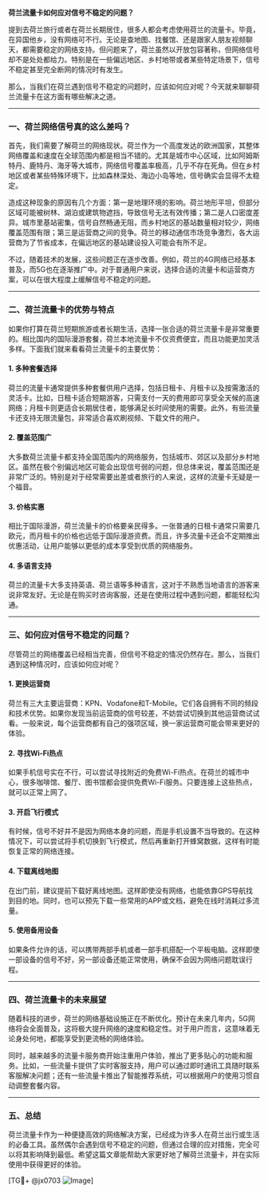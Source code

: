 **荷兰流量卡如何应对信号不稳定的问题？**

提到去荷兰旅行或者在荷兰长期居住，很多人都会考虑使用荷兰的流量卡。毕竟，在异国他乡，没有网络可不行。无论是查地图、找餐馆、还是跟家人朋友视频聊天，都需要稳定的网络支持。但问题来了，荷兰虽然以开放包容著称，但网络信号却不是处处都给力。特别是在一些偏远地区、乡村地带或者某些特定场景下，信号不稳定甚至完全断网的情况时有发生。

那么，当我们在荷兰遇到信号不稳定的问题时，应该如何应对呢？今天就来聊聊荷兰流量卡在这方面有哪些解决之道。

---

### 一、荷兰网络信号真的这么差吗？

首先，我们需要了解荷兰的网络现状。荷兰作为一个高度发达的欧洲国家，其整体网络覆盖和速度在全球范围内都是相当不错的。尤其是城市中心区域，比如阿姆斯特丹、鹿特丹、海牙等大城市，网络信号覆盖率极高，几乎不存在死角。但在乡村地区或者某些特殊环境下，比如森林深处、海边小岛等地，信号确实会显得不太稳定。

造成这种现象的原因有几个方面：第一是地理环境的影响。荷兰地形平坦，但部分区域可能被树林、湖泊或建筑物遮挡，导致信号无法有效传播；第二是人口密度差异。城市里基站密集，信号自然畅通无阻，而乡村地区的基站数量相对较少，网络覆盖范围有限；第三是运营商之间的竞争。荷兰的移动通信市场竞争激烈，各大运营商为了节省成本，在偏远地区的基站建设投入可能会有所不足。

不过，随着技术的发展，这些问题正在逐步改善。例如，荷兰的4G网络已经基本普及，而5G也在逐渐推广中。对于普通用户来说，选择合适的流量卡和运营商方案，可以在很大程度上缓解信号不稳定的问题。

---

### 二、荷兰流量卡的优势与特点

如果你打算在荷兰短期旅游或者长期生活，选择一张合适的荷兰流量卡是非常重要的。相比国内的国际漫游套餐，荷兰本地流量卡不仅资费便宜，而且功能更加灵活多样。下面我们就来看看荷兰流量卡的主要优势：

#### 1. **多种套餐选择**
荷兰的流量卡通常提供多种套餐供用户选择，包括日租卡、月租卡以及按需激活的灵活卡。比如，日租卡适合短期游客，只需支付一天的费用即可享受全天候的高速网络；月租卡则更适合长期居住者，能够满足长时间使用的需要。此外，有些流量卡还支持无限流量包，非常适合喜欢刷视频、下载文件的用户。

#### 2. **覆盖范围广**
大多数荷兰流量卡都支持全国范围内的网络服务，包括城市、郊区以及部分乡村地区。虽然在极个别偏远地区可能会出现信号弱的问题，但总体来说，覆盖范围还是非常广泛的。特别是对于经常需要出差或者旅行的人来说，这样的流量卡无疑是一个福音。

#### 3. **价格实惠**
相比于国际漫游，荷兰流量卡的价格要亲民得多。一张普通的日租卡通常只需要几欧元，而月租卡的价格也远低于国际漫游资费。而且，许多流量卡还会不定期推出优惠活动，让用户能够以更低的成本享受到优质的网络服务。

#### 4. **多语言支持**
荷兰的流量卡大多支持英语、荷兰语等多种语言，这对于不熟悉当地语言的游客来说非常友好。无论是在购买时咨询客服，还是在使用过程中遇到问题，都能轻松沟通。

---

### 三、如何应对信号不稳定的问题？

尽管荷兰的网络覆盖已经相当完善，但信号不稳定的情况仍然存在。那么，当我们遇到这种情况时，应该如何应对呢？

#### 1. **更换运营商**
荷兰有三大主要运营商：KPN、Vodafone和T-Mobile。它们各自拥有不同的频段和技术优势。如果你发现当前运营商的信号较差，不妨尝试切换到其他运营商试试看。一般来说，每个运营商都有自己的强项区域，换一家运营商可能会带来更好的体验。

#### 2. **寻找Wi-Fi热点**
如果手机信号实在不行，可以尝试寻找附近的免费Wi-Fi热点。在荷兰的城市中心，很多咖啡馆、餐厅、图书馆都会提供免费Wi-Fi服务。只要连接上这些热点，就可以正常上网了。

#### 3. **开启飞行模式**
有时候，信号不好并不是因为网络本身的问题，而是手机设置不当导致的。在这种情况下，可以尝试将手机切换到飞行模式，然后再重新打开蜂窝数据，这样有时能恢复正常的网络连接。

#### 4. **下载离线地图**
在出门前，建议提前下载好离线地图。这样即使没有网络，也能依靠GPS导航找到目的地。同时，也可以预先下载一些常用的APP或文档，避免在线时消耗过多流量。

#### 5. **使用备用设备**
如果条件允许的话，可以携带两部手机或者一部手机搭配一个平板电脑。这样即使一部设备的信号不好，另一部设备还能正常使用，确保不会因为网络问题耽误行程。

---

### 四、荷兰流量卡的未来展望

随着科技的进步，荷兰的网络基础设施正在不断优化。预计在未来几年内，5G网络将会全面普及，这将极大提升网络的速度和稳定性。对于用户而言，这意味着无论身处何地，都能享受到更流畅的网络体验。

同时，越来越多的流量卡服务商开始注重用户体验，推出了更多贴心的功能和服务。比如，一些流量卡提供了实时客服支持，用户可以通过即时通讯工具随时联系客服解决问题；还有一些流量卡推出了智能推荐系统，可以根据用户的使用习惯自动调整套餐内容。

---

### 五、总结

荷兰流量卡作为一种便捷高效的网络解决方案，已经成为许多人在荷兰出行或生活的必备工具。虽然偶尔会遇到信号不稳定的问题，但通过合理的应对措施，完全可以将其影响降到最低。希望这篇文章能帮助大家更好地了解荷兰流量卡，并在实际使用中获得更好的体验。

[TG💪+ @jx0703 ![Image](https://github.com/user-attachments/assets/dbca1d08-cadb-493c-b0ec-ad6f7a83f270)]